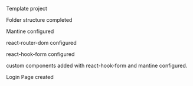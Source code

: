 Template project 


Folder structure completed


Mantine configured


react-router-dom configured


react-hook-form configured

custom components added with react-hook-form and mantine configured. 

Login Page created
